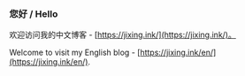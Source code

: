 ### 您好 / Hello

欢迎访问我的中文博客 - [https://jixing.ink/](https://jixing.ink/)。

Welcome to visit my English blog - [https://jixing.ink/en/](https://jixing.ink/en/).
